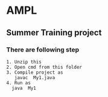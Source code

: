 # AMPL
## Summer Training project
### There are following step 
    1. Unzip this
    2. Open cmd from this folder
    3. Compile project as 
       javac  My1.java
    4. Run as
      java  My1
